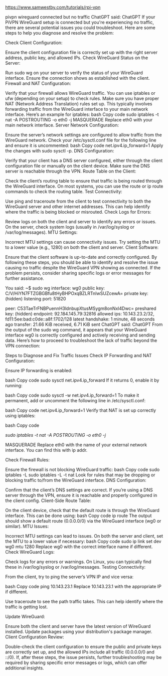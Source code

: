 https://www.samwestby.com/tutorials/rpi-vpn

pivpn wireguard connected but no traffic
ChatGPT said:
ChatGPT
If your PiVPN WireGuard setup is connected but you're experiencing no traffic, there are several potential issues you could troubleshoot. Here are some steps to help you diagnose and resolve the problem:

Check Client Configuration:

Ensure the client configuration file is correctly set up with the right server address, public key, and allowed IPs.
Check WireGuard Status on the Server:

Run sudo wg on your server to verify the status of your WireGuard interface. Ensure the connection shows as established with the client.
Firewall and NAT Configuration:

Verify that your firewall allows WireGuard traffic. You can use iptables or ufw (depending on your setup) to check rules.
Make sure you have proper NAT (Network Address Translation) rules set up. This typically involves forwarding traffic from the WireGuard interface to your main network interface. Here’s an example for iptables:
bash
Copy code
sudo iptables -t nat -A POSTROUTING -o eth0 -j MASQUERADE
Replace eth0 with your main network interface.
Server Network Configuration:

Ensure the server’s network settings are configured to allow traffic from the WireGuard network. Check your /etc/sysctl.conf file for the following line and ensure it is uncommented:
bash
Copy code
net.ipv4.ip_forward=1
Apply the changes with sudo sysctl -p.
DNS Configuration:

Verify that your client has a DNS server configured, either through the client configuration file or manually on the client device. Make sure the DNS server is reachable through the VPN.
Route Table on the Client:

Check the client’s routing table to ensure that traffic is being routed through the WireGuard interface. On most systems, you can use the route or ip route commands to check the routing table.
Test Connectivity:

Use ping and traceroute from the client to test connectivity to both the WireGuard server and other internet addresses. This can help identify where the traffic is being blocked or misrouted.
Check Logs for Errors:

Review logs on both the client and server to identify any errors or issues. On the server, check system logs (usually in /var/log/syslog or /var/log/messages).
MTU Settings:

Incorrect MTU settings can cause connectivity issues. Try setting the MTU to a lower value (e.g., 1280) on both the client and server.
Client Software:

Ensure that the client software is up-to-date and correctly configured.
By following these steps, you should be able to identify and resolve the issue causing no traffic despite the WireGuard VPN showing as connected. If the problem persists, consider sharing specific logs or error messages for further assistance.

You said:
~$ sudo wg
interface: wg0
  public key: C/V/HiYN7FTZGBGBfu8tHyBHPOxqBZLRTnIwSUZcewA=
  private key: (hidden)
  listening port: 51820

peer: C53TaeTrFNBPuennH3ldnbupXtusMSygm8onNxl4Dwc=
  preshared key: (hidden)
  endpoint: 92.184.145.79:32816
  allowed ips: 10.143.23.2/32, fd11:5ee:bad:c0de::a8f:1702/128
  latest handshake: 1 minute, 48 seconds ago
  transfer: 21.66 KiB received, 6.71 KiB sent
ChatGPT said:
ChatGPT
From the output of the sudo wg command, it appears that your WireGuard interface wg0 is correctly configured and actively receiving and sending data. Here’s how to proceed to troubleshoot the lack of traffic beyond the VPN connection:

Steps to Diagnose and Fix Traffic Issues
Check IP Forwarding and NAT Configuration:

Ensure IP forwarding is enabled:

bash
Copy code
sudo sysctl net.ipv4.ip_forward
If it returns 0, enable it by running:

bash
Copy code
sudo sysctl -w net.ipv4.ip_forward=1
To make it permanent, add or uncomment the following line in /etc/sysctl.conf:

bash
Copy code
net.ipv4.ip_forward=1
Verify that NAT is set up correctly using iptables:

bash
Copy code

*sudo iptables -t nat -A POSTROUTING -o eth0 -j*

MASQUERADE
Replace eth0 with the name of your external network interface. You can find this with ip addr.

Check Firewall Rules:

Ensure the firewall is not blocking WireGuard traffic:
bash
Copy code
sudo iptables -L
sudo iptables -L -t nat
Look for rules that may be dropping or blocking traffic to/from the WireGuard interface.
DNS Configuration:

Confirm that the client’s DNS settings are correct. If you’re using a DNS server through the VPN, ensure it is reachable and properly configured in the client config.
Client-Side Route Table:

On the client device, check that the default route is through the WireGuard interface. This can be done using:
bash
Copy code
ip route
The output should show a default route (0.0.0.0/0) via the WireGuard interface (wg0 or similar).
MTU Issues:

Incorrect MTU settings can lead to issues. On both the server and client, set the MTU to a lower value if necessary:
bash
Copy code
sudo ip link set dev wg0 mtu 1280
Replace wg0 with the correct interface name if different.
Check WireGuard Logs:

Check logs for any errors or warnings. On Linux, you can typically find these in /var/log/syslog or /var/log/messages.
Testing Connectivity:

From the client, try to ping the server’s VPN IP and vice versa:

bash
Copy code
ping 10.143.23.1
Replace 10.143.23.1 with the appropriate IP if different.

Use traceroute to see the path traffic takes. This can help identify where the traffic is getting lost.

Update WireGuard:

Ensure both the client and server have the latest version of WireGuard installed. Update packages using your distribution's package manager.
Client Configuration Review:

Double-check the client configuration to ensure the public and private keys are correctly set up, and the allowed IPs include all traffic (0.0.0.0/0 and ::/0).
If, after these steps, the issue persists, further troubleshooting may be required by sharing specific error messages or logs, which can offer additional insights.